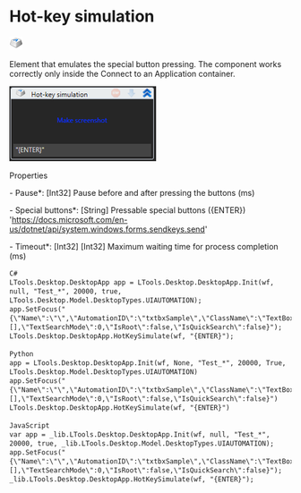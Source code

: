 # Hot-key simulation

![](<../../../.gitbook/assets/0 (117).png>)

Element that emulates the special button pressing. The component works correctly only inside the Connect to an Application container.

![](<../../../.gitbook/assets/1 (121).png>)

Properties

&#x20;\- Pause\*: \[Int32] Pause before and after pressing the buttons (ms)

&#x20;\- Special buttons\*: \[String] Pressable special buttons ({ENTER}) 'https://docs.microsoft.com/en-us/dotnet/api/system.windows.forms.sendkeys.send'

&#x20;\- Timeout\*: \[Int32] \[Int32] Maximum waiting time for process completion (ms)

```
C#
LTools.Desktop.DesktopApp app = LTools.Desktop.DesktopApp.Init(wf, null, "Test_*", 20000, true, LTools.Desktop.Model.DesktopTypes.UIAUTOMATION);
app.SetFocus("{\"Name\":\"\",\"AutomationID\":\"txtbxSample\",\"ClassName\":\"TextBox\",\"AUIProperties\":[],\"TextSearchMode\":0,\"IsRoot\":false,\"IsQuickSearch\":false}");
LTools.Desktop.DesktopApp.HotKeySimulate(wf, "{ENTER}");

Python
app = LTools.Desktop.DesktopApp.Init(wf, None, "Test_*", 20000, True, LTools.Desktop.Model.DesktopTypes.UIAUTOMATION)
app.SetFocus("{\"Name\":\"\",\"AutomationID\":\"txtbxSample\",\"ClassName\":\"TextBox\",\"AUIProperties\":[],\"TextSearchMode\":0,\"IsRoot\":false,\"IsQuickSearch\":false}")
LTools.Desktop.DesktopApp.HotKeySimulate(wf, "{ENTER}")

JavaScript
var app = _lib.LTools.Desktop.DesktopApp.Init(wf, null, "Test_*", 20000, true, _lib.LTools.Desktop.Model.DesktopTypes.UIAUTOMATION);
app.SetFocus("{\"Name\":\"\",\"AutomationID\":\"txtbxSample\",\"ClassName\":\"TextBox\",\"AUIProperties\":[],\"TextSearchMode\":0,\"IsRoot\":false,\"IsQuickSearch\":false}");
_lib.LTools.Desktop.DesktopApp.HotKeySimulate(wf, "{ENTER}");
```
